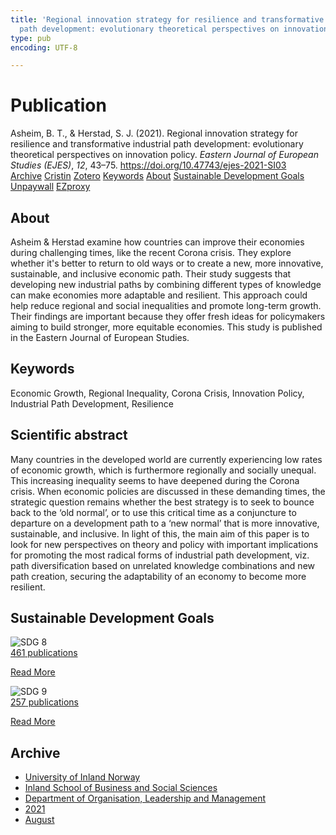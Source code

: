 ```yaml
---
title: 'Regional innovation strategy for resilience and transformative industrial
  path development: evolutionary theoretical perspectives on innovation policy'
type: pub
encoding: UTF-8

---
```

<h1>Publication</h1>
<article id="csl-bib-container-BYWJCGUD" class="csl-bib-container">
  <div class="csl-bib-body"> <div class="csl-entry">Asheim, B. T., &#38; Herstad, S. J. (2021). Regional innovation strategy for resilience and transformative industrial path development: evolutionary theoretical perspectives on innovation policy. <i>Eastern Journal of European Studies (EJES)</i>, <i>12</i>, 43–75. <a href="https://doi.org/10.47743/ejes-2021-SI03">https://doi.org/10.47743/ejes-2021-SI03</a></div> </div>
  <div class="csl-bib-buttons">
    <a href="#taxonomy-article-BYWJCGUD" alt="archive" class="csl-bib-button">Archive</a>
    <a href="https://app.cristin.no/results/show.jsf?id=1925449" alt="Cristin" class="csl-bib-button">Cristin</a>
    <a href="http://zotero.org/groups/5881554/items/BYWJCGUD" alt="Zotero" class="csl-bib-button">Zotero</a>
    <a href="#keywords-article-BYWJCGUD" alt="keywords" class="csl-bib-button">Keywords</a>
    <a href="#about-article-BYWJCGUD" alt="about_pub" class="csl-bib-button">About</a>
    <a href="#sdg-article-BYWJCGUD" alt="sdg" class="csl-bib-button">Sustainable Development Goals</a>
    <a href="https://doi.org/10.47743/ejes-2021-si03" alt="Unpaywall" class="csl-bib-button">Unpaywall</a>
    <a href="https://doi.org/10.47743/ejes-2021-si03" alt="EZproxy" class="csl-bib-button">EZproxy</a>
  </div>
  <div id="csl-bib-meta-container-BYWJCGUD"></div>
</article>
<div id="csl-bib-meta-BYWJCGUD" class="csl-bib-meta">
  <article id="about-article-BYWJCGUD" class="about_pub-article">
    <h1>About</h1>
    Asheim & Herstad examine how countries can improve their economies during challenging times, like the recent Corona crisis. They explore whether it's better to return to old ways or to create a new, more innovative, sustainable, and inclusive economic path. Their study suggests that developing new industrial paths by combining different types of knowledge can make economies more adaptable and resilient. This approach could help reduce regional and social inequalities and promote long-term growth. Their findings are important because they offer fresh ideas for policymakers aiming to build stronger, more equitable economies. This study is published in the Eastern Journal of European Studies.
  </article>
  <article id="keywords-article-BYWJCGUD" class="keywords-article">
    <h1>Keywords</h1>
    Economic Growth, Regional Inequality, Corona Crisis, Innovation Policy, Industrial Path Development, Resilience
  </article>
  <article id="abstract-article-BYWJCGUD" class="abstract-article">
    <h1>Scientific abstract</h1>
    Many countries in the developed world are currently experiencing low rates of economic growth, which is furthermore regionally and socially unequal. This increasing inequality seems to have deepened during the Corona crisis. When economic policies are discussed in these demanding times, the strategic question remains whether the best strategy is to seek to bounce back to the ‘old normal’, or to use this critical time as a conjuncture to departure on a development path to a ‘new normal’ that is more innovative, sustainable, and inclusive. In light of this, the main aim of this paper is to look for new perspectives on theory and policy with important implications for promoting the most radical forms of industrial path development, viz. path diversification based on unrelated knowledge combinations and new path creation, securing the adaptability of an economy to become more resilient.
  </article>
  <article id="sdg-article-BYWJCGUD" class="sdg-article">
    <h1>Sustainable Development Goals</h1>
    <div class="sdg-container"><div id="sdg8" class="sdg">
        <img src="{{< params subfolder >}}images/sdg/sdg08_en.png" class="image" alt="SDG 8">
        <div class="sdg-overlay">
          <a href="{{< params subfolder >}}en/archive/?sdg=8#archive" class="sdg-publication-count"><span>461</span> publications</a>
          <p><a href="https://sdgs.un.org/goals/goal8" class="sdg-read-more">Read More</a></p>
        </div>
      </div> <div id="sdg9" class="sdg">
        <img src="{{< params subfolder >}}images/sdg/sdg09_en.png" class="image" alt="SDG 9">
        <div class="sdg-overlay">
          <a href="{{< params subfolder >}}en/archive/?sdg=9#archive" class="sdg-publication-count"><span>257</span> publications</a>
          <p><a href="https://sdgs.un.org/goals/goal9" class="sdg-read-more">Read More</a></p>
        </div>
      </div></div>
  </article>
  <article id="taxonomy-article-BYWJCGUD" class="taxonomy-article">
    <h1>Archive</h1>
    <ul>
      <li><a href="{{< params subfolder >}}en/archive/?key=3DCRN523">University of Inland Norway</a></li>
      <li><a href="{{< params subfolder >}}en/archive/?key=DU8Q9LN9">Inland School of Business and Social Sciences</a></li>
      <li><a href="{{< params subfolder >}}en/archive/?key=4LUWR3ZM">Department of Organisation, Leadership and Management</a></li>
      <li><a href="{{< params subfolder >}}en/archive/?key=8VQBC64H">2021</a></li>
      <li><a href="{{< params subfolder >}}en/archive/?key=L4PN3CBI">August</a></li>
    </ul>
  </article>
</div>
